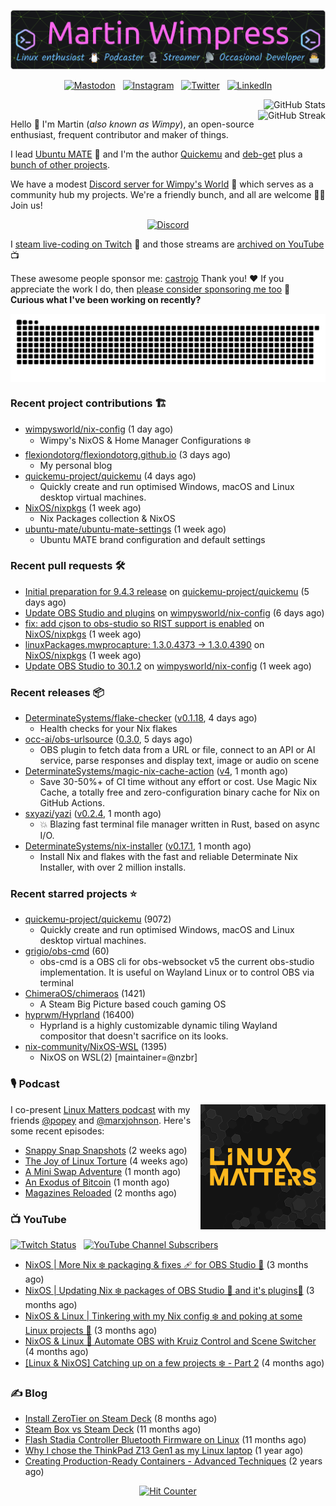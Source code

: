 <p align="center">
  <a href="https://wimpysworld.com" target="_blank"><img src="https://raw.githubusercontent.com/flexiondotorg/flexiondotorg/main/.github/github-header-image.png"></a>
</p>
<p align="center">
  &nbsp;<a href="https://fosstodon.org/@wimpy" target="_blank"><img alt="Mastodon" src="https://img.shields.io/badge/Mastodon-6468fa?style=for-the-badge&logo=mastodon&logoColor=%23ffffff"></a>&nbsp;
  &nbsp;<a href="https://www.instagram.com/wimpysworld/" target="_blank"><img alt="Instagram" src="https://img.shields.io/badge/instagram-d3175c?style=for-the-badge&logo=instagram&logoColor=%23ffffff"></a>&nbsp;
  &nbsp;<a href="https://twitter.com/m_wimpress" target="_blank"><img alt="Twitter" src="https://img.shields.io/badge/Twitter-303030?style=for-the-badge&logo=x&logoColor=%23ffffff"></a>&nbsp;
  &nbsp;<a href="https://www.linkedin.com/in/martinwimpress/" target="_blank"><img alt="LinkedIn" src="https://img.shields.io/badge/LinkedIn-1667be?style=for-the-badge&logo=linkedin&logoColor=%23ffffff"></a>&nbsp;
</p>
<a href="https://github.com/flexiondotorg" target="_blank"><img align="right" src="https://github-readme-stats.vercel.app/api?username=flexiondotorg&show_icons=true&show=reviews,discussions_started,discussions_answered,prs_merged&include_all_commits=true&bg_color=0E1117&title_color=fa66ed&icon_color=6bbbfa&text_color=c5c8c6&ring_color=98ed3f&border_radius=8" alt="GitHub Stats"></a>
<br />
<a href="https://github.com/flexiondotorg" target="_blank"><img align="right" src="https://streak-stats.demolab.com?user=flexiondotorg&theme=cobalt&border_radius=8&date_format=j%20M%5B%20Y%5D&mode=daily&card_width=465&hide_total_contributions=true" alt="GitHub Streak" /></a>

Hello 👋 I'm Martin (*also known as Wimpy*), an open-source enthusiast, frequent contributor and maker of things.

I lead [Ubuntu MATE](https://ubuntu-mate.org) 🧉 and I'm the author [Quickemu](https://github.com/quickemu-project)
and [deb-get](https://github.com/wimpysworld/deb-get) plus a [bunch of other projects](https://wimpysworld.com/projects/).

We have a modest [Discord server for Wimpy's World](https://wimpysworld.io/discord) 💬 which serves as a community hub my projects.
We're a friendly bunch, and all are welcome 🏳️‍🌈 Join us!

<div align="center"><a href="https://wimpysworld.io/discord" target="_blank"><img alt="Discord" src="https://img.shields.io/discord/712850672223125565?style=for-the-badge&logo=discord&logoColor=%23ffffff&label=Discord&labelColor=%234253e8&color=%23e4e2e2"></a></div>

I [steam live-coding on Twitch](https://twitch.tv/WimpysWorld) 📡 and those streams are [archived on YouTube](https://youtube.com/WimpysWorld) 📺️

These awesome people sponsor me: [castrojo](https://github.com/castrojo) Thank you! ❤️
If you appreciate the work I do, then [please consider sponsoring me too](https://github.com/sponsors/flexiondotorg) 🤑 **Curious what I've been working on recently?**
<div align="center">
  <img align="center" alt="GitHub Contribution Snake" src="https://raw.githubusercontent.com/flexiondotorg/flexiondotorg/snake/github-contribution-grid-snake-dark.svg">
</div>

### Recent project contributions 🏗️


- [wimpysworld/nix-config](https://github.com/wimpysworld/nix-config) (1 day ago)
  - Wimpy&#39;s NixOS  &amp; Home Manager Configurations ❄️
- [flexiondotorg/flexiondotorg.github.io](https://github.com/flexiondotorg/flexiondotorg.github.io) (3 days ago)
  - My personal blog
- [quickemu-project/quickemu](https://github.com/quickemu-project/quickemu) (4 days ago)
  - Quickly create and run optimised Windows, macOS and Linux desktop virtual machines.
- [NixOS/nixpkgs](https://github.com/NixOS/nixpkgs) (1 week ago)
  - Nix Packages collection &amp; NixOS
- [ubuntu-mate/ubuntu-mate-settings](https://github.com/ubuntu-mate/ubuntu-mate-settings) (1 week ago)
  - Ubuntu MATE brand configuration and default settings

### Recent pull requests 🛠️


- [Initial preparation for 9.4.3 release](https://github.com/quickemu-project/quickemu/pull/989) on [quickemu-project/quickemu](https://github.com/quickemu-project/quickemu) (5 days ago)
- [Update OBS Studio and plugins](https://github.com/wimpysworld/nix-config/pull/162) on [wimpysworld/nix-config](https://github.com/wimpysworld/nix-config) (6 days ago)
- [fix: add cjson to obs-studio so RIST support is enabled](https://github.com/NixOS/nixpkgs/pull/302830) on [NixOS/nixpkgs](https://github.com/NixOS/nixpkgs) (1 week ago)
- [linuxPackages.mwprocapture: 1.3.0.4373 -&gt; 1.3.0.4390](https://github.com/NixOS/nixpkgs/pull/302797) on [NixOS/nixpkgs](https://github.com/NixOS/nixpkgs) (1 week ago)
- [Update OBS Studio to 30.1.2](https://github.com/wimpysworld/nix-config/pull/160) on [wimpysworld/nix-config](https://github.com/wimpysworld/nix-config) (1 week ago)

### Recent releases 📦️


- [DeterminateSystems/flake-checker](https://github.com/DeterminateSystems/flake-checker) ([v0.1.18](https://github.com/DeterminateSystems/flake-checker/releases/tag/v0.1.18), 4 days ago)
  - Health checks for your Nix flakes
- [occ-ai/obs-urlsource](https://github.com/occ-ai/obs-urlsource) ([0.3.0](https://github.com/occ-ai/obs-urlsource/releases/tag/0.3.0), 5 days ago)
  - OBS plugin to fetch data from a URL or file, connect to an API or AI service, parse responses and display text, image or audio on scene
- [DeterminateSystems/magic-nix-cache-action](https://github.com/DeterminateSystems/magic-nix-cache-action) ([v4](https://github.com/DeterminateSystems/magic-nix-cache-action/releases/tag/v4), 1 month ago)
  -  Save 30-50%&#43; of CI time without any effort or cost. Use Magic Nix Cache, a totally free and zero-configuration binary cache for Nix on GitHub Actions. 
- [sxyazi/yazi](https://github.com/sxyazi/yazi) ([v0.2.4](https://github.com/sxyazi/yazi/releases/tag/v0.2.4), 1 month ago)
  - 💥 Blazing fast terminal file manager written in Rust, based on async I/O.
- [DeterminateSystems/nix-installer](https://github.com/DeterminateSystems/nix-installer) ([v0.17.1](https://github.com/DeterminateSystems/nix-installer/releases/tag/v0.17.1), 1 month ago)
  - Install Nix and flakes with the fast and reliable Determinate Nix Installer, with over 2 million installs.

### Recent starred projects ⭐️


- [quickemu-project/quickemu](https://github.com/quickemu-project/quickemu) (9072)
  - Quickly create and run optimised Windows, macOS and Linux desktop virtual machines.
- [grigio/obs-cmd](https://github.com/grigio/obs-cmd) (60)
  - obs-cmd is a OBS cli for obs-websocket v5 the current obs-studio implementation. It is useful on Wayland Linux or to control OBS via terminal
- [ChimeraOS/chimeraos](https://github.com/ChimeraOS/chimeraos) (1421)
  - A Steam Big Picture based couch gaming OS
- [hyprwm/Hyprland](https://github.com/hyprwm/Hyprland) (16400)
  - Hyprland is a highly customizable dynamic tiling Wayland compositor that doesn&#39;t sacrifice on its looks.
- [nix-community/NixOS-WSL](https://github.com/nix-community/NixOS-WSL) (1395)
  - NixOS on WSL(2) [maintainer=@nzbr] 

### 🎙️ Podcast
<img align="right" src="https://raw.githubusercontent.com/flexiondotorg/flexiondotorg/main/.github/linuxmatters.png" alt="Linux Matters Podcast" width="200" height="200">

I co-present [Linux Matters podcast](https://linuxmatters.sh) with my friends [@popey](https://github.com/popey) and [@marxjohnson](https://github.com/marxjohnson).
Here's some recent episodes:

- [Snappy Snap Snapshots](https://linuxmatters.sh/26/) (2 weeks ago)
- [The Joy of Linux Torture](https://linuxmatters.sh/25/) (4 weeks ago)
- [A Mini Swap Adventure](https://linuxmatters.sh/24/) (1 month ago)
- [An Exodus of Bitcoin](https://linuxmatters.sh/23/) (1 month ago)
- [Magazines Reloaded](https://linuxmatters.sh/22/) (2 months ago)

### 📺️ YouTube
<a href="https://twitch.tv/WimpysWorld" target="_blank"><img alt="Twitch Status" src="https://img.shields.io/twitch/status/WimpysWorld?style=for-the-badge&logo=twitch&logoColor=ffffff&label=Twitch&labelColor=%23904ef9&color=%23e4e2e2"></a>&nbsp;&nbsp;
<a href="https://youtube.com/WimpysWorld" target="_blank"><img alt="YouTube Channel Subscribers" src="https://img.shields.io/youtube/channel/subscribers/UChpYmMp7EFaxuogUX1eAqyw?style=for-the-badge&logo=youtube&logoColor=ffffff&label=YouTube&labelColor=%23fb1b20&color=%23e4e2e2"></a>

- [NixOS | More Nix ❄️ packaging &amp; fixes 🩹 for OBS Studio 📡](https://www.youtube.com/watch?v=VqNaOOm7Dhw) (3 months ago)
- [NixOS | Updating Nix ❄️ packages of OBS Studio 📡 and it&#39;s plugins🔌](https://www.youtube.com/watch?v=phgOv_UCbMM) (3 months ago)
- [NixOS &amp; Linux | Tinkering with my Nix config ❄️ and poking at some Linux projects 🐧](https://www.youtube.com/watch?v=biVQ_-v8oEo) (3 months ago)
- [NixOS &amp; Linux 🐧 Automate OBS with Kruiz Control and Scene Switcher](https://www.youtube.com/watch?v=BSITslJbMGA) (4 months ago)
- [[Linux &amp; NixOS] Catching up on a few projects ❄️ - Part 2](https://www.youtube.com/watch?v=IpiuKvqHU-c) (4 months ago)

### ✍️ Blog

- [Install ZeroTier on Steam Deck](https://wimpysworld.com/posts/install-zerotier-on-steamdeck/) (8 months ago)
- [Steam Box vs Steam Deck](https://wimpysworld.com/posts/steambox-vs-steamdeck/) (11 months ago)
- [Flash Stadia Controller Bluetooth Firmware on Linux](https://wimpysworld.com/posts/flash-stadia-controller-bluetooth-firmware-on-linux/) (11 months ago)
- [Why I chose the ThinkPad Z13 Gen1 as my Linux laptop](https://wimpysworld.com/posts/why-i-chose-the-thinkpad-z13-as-my-linux-laptop/) (1 year ago)
- [Creating Production-Ready Containers - Advanced Techniques](https://wimpysworld.com/posts/creating-production-ready-containers-advanced-techniques/) (2 years ago)

<p align="center">
  <a href="https://github.com/flexiondotorg/flexiondotorg" target="_blank"><img alt="Hit Counter" src="https://img.shields.io/endpoint?url=https%3A%2F%2Fhits.dwyl.com%2Fflexiondotorg%2Fflexiondotorg.json&style=flat-square&logo=github&logoColor=ffffff&label=Visitors&labelColor=%23f76ce9&color=%236fbbf6">
</p>
